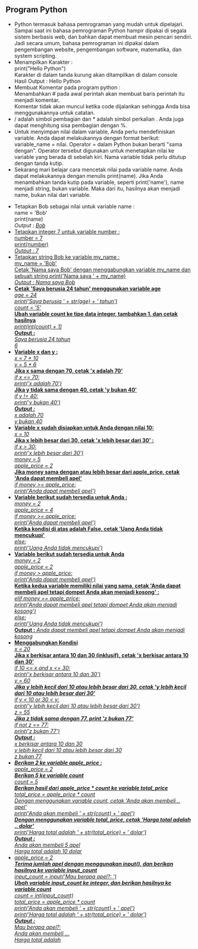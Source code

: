 <h2>  Program Python </h2>
<ul> <li>Python termasuk bahasa pemrograman yang mudah untuk dipelajari. 
Sampai saat ini bahasa pemrograman Python hampir dipakai di segala sistem berbasis web, dan bahkan dapat membuat mesin pencari sendiri. 
Jadi secara umum, bahasa pemrograman ini dipakai dalam pengembangan website, pengembangan software, matematika, dan system scripting. </li>
<li> Menampilkan Karakter :</br> print("Hello Python") </br> Karakter di dalam tanda kurung akan ditampilkan di dalam console </br> Hasil Output : Hello Python
<li> Membuat Komentar pada program python : </br> Menambahkan # pada awal perintah akan membuat baris perintah itu menjadi komentar. </li>
Komentar tidak akan muncul ketika code dijalankan sehingga Anda bisa menggunakannya untuk catatan.</li>
<li> / adalah simbol pembagian dan * adalah simbol perkalian . Anda juga dapat menghitung sisa pembagian dengan %. </li>
<li> Untuk menyimpan nilai dalam variable, Anda perlu mendefiniskan variable. Anda dapat melakukannya dengan format berikut: variable_name = nilai. Operator = dalam Python bukan berarti "sama dengan". Operator tersebut digunakan untuk menetapkan nilai ke variable yang berada di sebelah kiri. Nama variable tidak perlu ditutup dengan tanda kutip. </li>
<li> Sekarang mari belajar cara mencetak nilai pada variable name. Anda dapat melakukannya dengan menulis print(name). Jika Anda menambahkan tanda kutip pada variable, seperti print('name'), name menjadi string, bukan variable. Maka dari itu, hasilnya akan menjadi name, bukan nilai dari variable.</li>
</ul>



<ul><li> Tetapkan Bob sebagai nilai untuk variable name : </br>
 name = 'Bob' </br> print(name) </br> <i>Output : <u>Bob</i></li>
<li> Tetapkan integer 7 untuk variable number :</br>
number = 7 </br>
print(number) </br> <i>Output : 7</i></li>
<li>Tetapkan string Bob ke variable my_name : </br>
my_name = 'Bob'</br>
Cetak 'Nama saya Bob' dengan menggabungkan variable my_name dan sebuah string
print('Nama saya ' + my_name)</br> <i>Output : Nama saya Bob</i></li>
<li><b>Cetak 'Saya berusia 24 tahun' menggunakan variable age </b> </br>
<i> age = 24 </i> </br>
<i>print('Saya berusia ' + str(age) + ' tahun') </i></br>
<i>count = '5'</i></br>
<b> Ubah variable count ke tipe data integer, tambahkan 1, dan cetak hasilnya</b></br>
<i>print(int(count) + 1)</i></br>
 <b>Output : </br></b><i>Saya berusia 24 tahun</br>6</i></li>
 <li><b>Variable x dan y :</b></br><i>x = 7 * 10 </br>
y = 5 * 6 </i></br>
<b>Jika x sama dengan 70, cetak 'x adalah 70'</b></br>
<i>if x == 70: </br>
    print('x adalah 70')</i></br>
<b> Jika y tidak sama dengan 40, cetak 'y bukan 40' </b></br>
<i>if y != 40: </br>
    print('y bukan 40') </br>
    <b>Output :</b></br>
    x adalah 70 </br>y bukan 40</i></li>
    <li> <b>Variable x sudah disiapkan untuk Anda dengan nilai 10: </b></br>
<i>  x = 10</i> </br>
 <b> Jika x lebih besar dari 30, cetak 'x lebih besar dari 30' :</b></br>
<i> if x > 30:</br>
    print('x lebih besar dari 30')</br>
money = 5</br>
apple_price = 2</i> </br>
<b> Jika money sama dengan atau lebih besar dari apple_price, cetak 'Anda dapat membeli apel' </b></br>
<i> if money >= apple_price:</br>
    print('Anda dapat membeli apel') </i> </li>
    <li><b>Variable berikut sudah tersedia untuk Anda :</b></br> <i>
 money = 2 </br>
apple_price = 4 </br>
if money >= apple_price: </br>
    print('Anda dapat membeli apel') </br></i>
<b> Ketika kondisi di atas adalah False, cetak 'Uang Anda tidak mencukupi' </b></br>
<i>else: </br>
    print('Uang Anda tidak mencukupi') </i></br></li>
<li><b> Variable berikut sudah tersedia untuk Anda</b></br>
<i> money = 2 </br>
apple_price = 2 </br>
if money > apple_price: </br>
    print('Anda dapat membeli apel') </i></br>
<b> Ketika kedua variable memiliki nilai yang sama, cetak 'Anda dapat membeli apel tetapi dompet Anda akan menjadi kosong' :</b></br>
<i>elif money == apple_price: </br>
    print('Anda dapat membeli apel tetapi dompet Anda akan menjadi kosong') </br>
else: </br>
    print('Uang Anda tidak mencukupi') </i> </br> <b>Output :</b><i> Anda dapat membeli apel tetapi dompet Anda akan menjadi kosong</i></li>
    <li><b>Menggabungkan Kondisi </b></br><i> x = 20 </i></br>
<b> Jika x berkisar antara 10 dan 30 (inklusif), cetak 'x berkisar antara 10 dan 30' </b></br>
<i>if 10 <= x and x <= 30: </br>
    print('x berkisar antara 10 dan 30') </br>
y = 60 <i> </br>
<b> Jika y lebih kecil dari 10 atau lebih besar dari 30, cetak 'y lebih kecil dari 10 atau lebih besar dari 30' </b></br>
<i>if y < 10 or 30 < y: </br>
    print('y lebih kecil dari 10 atau lebih besar dari 30') </br>
z = 55</br></i>
<b> Jika z tidak sama dengan 77, print 'z bukan 77' </b></br>
<i>if not z == 77:</br>
    print('z bukan 77') </i></br>
    <b>Output :</b> </br><i>x berkisar antara 10 dan 30</br>y lebih kecil dari 10 atau lebih besar dari 30 </br>z bukan 77</i></li>
 <li><b> Berikan 2 ke variable apple_price :</b></br>
<i>apple_price = 2 </br> </i>
<b>Berikan 5 ke variable count </br></b>
<i>count = 5 </br></i>
<b> Berikan hasil dari apple_price * count ke variable total_price </br></b>
<i>total_price = apple_price * count </br></i>
<i> Dengan menggunakan variable count, cetak 'Anda akan membeli .. apel' </br>
print('Anda akan membeli ' + str(count) + ' apel') </br></i>
<b> Dengan menggunakan variable total_price, cetak 'Harga total adalah .. dolar' </br> </b>
print('Harga total adalah ' + str(total_price) + ' dolar')</br> 
<b>Output :</b> </br><i>Anda akan membeli 5 apel </br>
Harga total adalah 10 dolar</br></i>
</li>
<li><i>apple_price = 2</i></br> 
 <b> Terima jumlah apel dengan menggunakan input(), dan berikan hasilnya ke variable input_count </b></br> 
 <i>input_count = input('Mau berapa apel?: ')</i></br> 
 <b> Ubah variable input_count ke integer, dan berikan hasilnya ke variable count </b></br> 
<i>count = int(input_count)</br> 
total_price = apple_price * count</br> 
print('Anda akan membeli ' + str(count) + ' apel')</br> 
print('Harga total adalah ' + str(total_price) + ' dolar')</br> </i>
<b>Output :</b></br> <i>Mau berapa apel?: </br>Anda akan membeli ... </br>Harga total adalah</i>

</li>
</ul>
